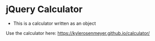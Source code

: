# jQuery Calculator


* This is a calculator written as an object

Use the calculator here: https://kylerosenmeyer.github.io/calculator/


